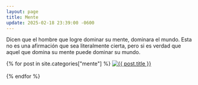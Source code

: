 ```yaml
---
layout: page
title: Mente
update: 2025-02-18 23:39:00 -0600
---
```

Dicen que el hombre que logre dominar su mente, dominara el mundo. Esta no es una afirmación que sea literalmente cierta, pero si es verdad que aquel que domina su mente puede dominar su mundo.
<p>{% for post in site.categories["mente"] %}
    <a href="{{ post.url }}"><img width="auto" max-width="360px" src="{{ post.banner }}" alt="{{ post.title }}"/></a><br><br>
{% endfor %}</p>